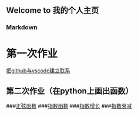## Welcome to 我的个人主页

### Markdown

# 第一次作业
[把github与vscode建立联系](https://github.com/917qko/suai/blob/main/aa.py) 
## 第二次作业（在python上画出函数）
###[正弦函数](https://github.com/917qko/suai/blob/main/ZXHS.py)
###[指数函数](https://github.com/917qko/suai/blob/main/ZSHS.py)
###[指数增长](https://github.com/917qko/suai/blob/main/zhishuzengzhang.py)
###[指数衰减](https://github.com/917qko/suai/blob/main/zhishushuaijian.py)




